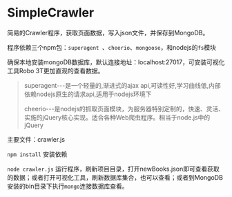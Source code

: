 # SimpleCrawler
简易的Crawler程序，获取页面数据，写入json文件，并保存到MongoDB。

程序依赖三个npm包：`superagent `、`cheerio`、`mongoose`，和nodejs的`fs`模块

确保本地安装mongoDB数据库，默认连接地址：localhost:27017，可安装可视化工具Robo 3T更加直观的查看数据。

> superagent---是一个轻量的,渐进式的ajax api,可读性好,学习曲线低,内部依赖nodejs原生的请求api,适用于nodejs环境下
>
> cheerio---是nodejs的抓取页面模块，为服务器特别定制的，快速、灵活、实施的jQuery核心实现。适合各种Web爬虫程序。相当于node.js中的jQuery

主要文件：crawler.js

`npm install` 安装依赖

`node crawler.js` 运行程序，刷新项目目录，打开newBooks.json即可查看获取的数据；或者打开可视化工具，刷新数据库集合，也可以查看；或者到MongoDB安装的bin目录下执行`mongo`连接数据库查看。

